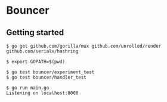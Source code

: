 # Bouncer

## Getting started

    $ go get github.com/gorilla/mux github.com/unrolled/render github.com/serialx/hashring

    $ export GOPATH=$(pwd)

    $ go test bouncer/experiment_test
    $ go test bouncer/handler_test

    $ go run main.go
    Listening on localhost:8000
